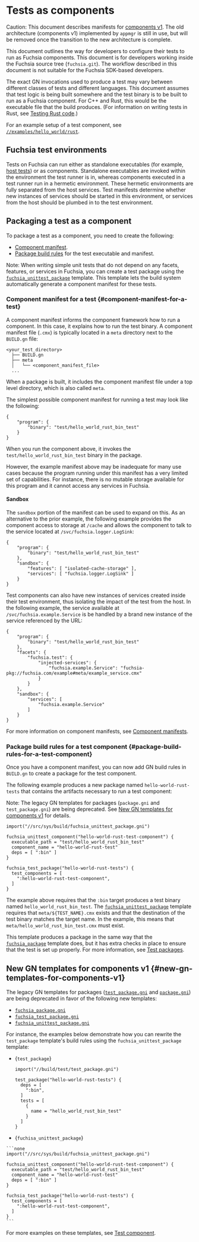 # Tests as components

Caution: This document describes manifests for [components v1][components-v1].
The old architecture (components v1) implemented by `appmgr` is still in use,
but will be removed once the transition to the new architecture is complete.

This document outlines the way for developers to configure their tests to run as
Fuchsia components. This document is for developers working inside the Fuchsia
source tree (`fuchsia.git`). The workflow described in this document is not
suitable for the Fuchsia SDK-based developers.

The exact GN invocations used to produce a test may vary between different
classes of tests and different languages. This document assumes that test logic
is being built somewhere and the test binary is to be built to run as a Fuchsia
component. For C++ and Rust, this would be the executable file that the build
produces. (For information on writing tests in Rust, see
[Testing Rust code][rust-testing].)

For an example setup of a test component, see
<code>[//examples/hello_world/rust][hello-world-rust]</code>.

## Fuchsia test environments

Tests on Fuchsia can run either as standalone executables (for example,
[host tests][run-fuchsia-test]) or as components. Standalone executables are
invoked within the environment the test runner is in, whereas components
executed in a test runner run in a hermetic environment. These hermetic
environments are fully separated from the host services. Test manifests
determine whether new instances of services should be started in this
environment, or services from the host should be plumbed in to the test
environment.

## Packaging a test as a component

To package a test as a component, you need to create the following:

*   [Component manifest](#component-manifest-for-a-test).
*   [Package build rules](#package-build-rules-for-a-test-component) for the
    test executable and manifest.

Note: When writing simple unit tests that do not depend on any facets, features,
or services in Fuchsia, you can create a test package using the
<code>[fuchsia_unittest_package][fuchsia-unittest-package-gni]</code> template.
This template lets the build system automatically generate a component manifest
for these tests.

### Component manifest for a test {#component-manifest-for-a-test}

A component manifest informs the component framework how to run a component. In
this case, it explains how to run the test binary. A component manifest file
(`.cmx`) is typically located in a `meta` directory next to the `BUILD.gn` file:

```none
<your_test_directory>
  ├── BUILD.gn
  ├── meta
  │   └── <component_manifest_file>
  ...
```

When a package is built, it includes the component manifest file under a top
level directory, which is also called `meta`.

The simplest possible component manifest for running a test may look like the
following:

```none
{
    "program": {
        "binary": "test/hello_world_rust_bin_test"
    }
}
```

When you run the component above, it invokes the
`test/hello_world_rust_bin_test` binary in the package.

However, the example manifest above may be inadequate for many use cases because
the program running under this manifest has a very limited set of capabilities.
For instance, there is no mutable storage available for this program and it
cannot access any services in Fuchsia.

#### Sandbox

The `sandbox` portion of the manifest can be used to expand on this. As an
alternative to the prior example, the following example provides the component
access to storage at `/cache` and allows the component to talk to the service
located at `/svc/fuchsia.logger.LogSink`:

```none
{
    "program": {
        "binary": "test/hello_world_rust_bin_test"
    },
    "sandbox": {
        "features": [ "isolated-cache-storage" ],
        "services": [ "fuchsia.logger.LogSink" ]
    }
}
```

Test components can also have new instances of services created inside their
test environment, thus isolating the impact of the test from the host. In the
following example, the service available at `/svc/fuchsia.example.Service` is be
handled by a brand new instance of the service referenced by the URL:

```none
{
    "program": {
        "binary": "test/hello_world_rust_bin_test"
    },
    "facets": {
        "fuchsia.test": {
            "injected-services": {
                "fuchsia.example.Service": "fuchsia-pkg://fuchsia.com/example#meta/example_service.cmx"
            }
        }
    },
    "sandbox": {
        "services": [
            "fuchsia.example.Service"
        ]
    }
}
```

For more information on component manifests, see
[Component manifests][component-manifest].

### Package build rules for a test component {#package-build-rules-for-a-test-component}

Once you have a component manifest, you can now add GN build rules in `BUILD.gn`
to create a package for the test component.

The following example produces a new package named `hello-world-rust-tests` that
contains the artifacts necessary to run a test component:

Note: The legacy GN templates for packages (`package.gni` and `test_package.gni`)
are being deprecated. See
[New GN templates for components v1](#new-gn-templates-for-components-v1)
for details.

```none
import("//src/sys/build/fuchsia_unittest_package.gni")

fuchsia_unittest_component("hello-world-rust-test-component") {
  executable_path = "test/hello_world_rust_bin_test"
  component_name = "hello-world-rust-test"
  deps = [ ":bin" ]
}

fuchsia_test_package("hello-world-rust-tests") {
  test_components = [
    ":hello-world-rust-test-component",
  ]
}
```

The example above requires that the `:bin` target produces a test binary named
`hello_world_rust_bin_test`. The
<code>[fuchsia_unittest_package][fuchsia-unittest-package-gni]</code>
template requires that `meta/${TEST_NAME}.cmx` exists and that the destination
of the test binary matches the target name. In the example, this means that
`meta/hello_world_rust_bin_test.cmx` must exist.

This template produces a package in the same way that the
<code>[fuchsia_package][fuchsia-package-gni]</code> template does, but it
has extra checks in place to ensure that the test is set up properly. For
more information, see [Test packages][test-packages].

## New GN templates for components v1 {#new-gn-templates-for-components-v1}

The legacy GN templates for packages
(<code>[test_package.gni][test-package-gni]</code> and
<code>[package.gni][package-gni]</code>) are being deprecated in favor
of the following new templates:

*   <code>[fuchsia_package.gni][fuchsia-package-gni]</code>
*   <code>[fuchsia_test_package.gni][fuchsia-test-package-gni]</code>
*   <code>[fuchsia_unittest_package.gni][fuchsia-unittest-package-gni]</code>

For instance, the examples below demonstrate how you can rewrite
the `test_package` template's build rules using the
`fuchsia_unittest_package` template:

*   {`test_package`}

    ```none
    import("//build/test/test_package.gni")

    test_package("hello-world-rust-tests") {
      deps = [
        ":bin",
      ]
      tests = [
        {
          name = "hello_world_rust_bin_test"
        }
      ]
    }
    ```

*    {`fuchisa_unittest_package`}

    ```none
    import("//src/sys/build/fuchsia_unittest_package.gni")

    fuchsia_unittest_component("hello-world-rust-test-component") {
      executable_path = "test/hello_world_rust_bin_test"
      component_name = "hello-world-rust-test"
      deps = [ ":bin" ]
    }

    fuchsia_test_package("hello-world-rust-tests") {
      test_components = [
        ":hello-world-rust-test-component",
      ]
    }
    ```

For more examples on these templates, see [Test component][test-component].

<!-- Reference links -->

[components-v1]: /docs/glossary.md#components-v1
[hello-world-rust]: /examples/hello_world/rust
[run-fuchsia-test]: /docs/development/testing/run_fuchsia_tests.md
[component-manifest]: /docs/concepts/components/v1/component_manifests.md
[rust-testing]: /docs/development/languages/rust/testing.md
[test-package-gni]: /build/test/test_package.gni
[package-gni]: /build/package.gni
[test-packages]: /docs/development/components/build.md#test-packages
[fuchsia-package-gni]: /src/sys/build/fuchsia_package.gni
[fuchsia-test-package-gni]: /src/sys/build/fuchsia_test_package.gni
[fuchsia-unittest-package-gni]: /src/sys/build/fuchsia_unittest_package.gni
[test-component]: /docs/concepts/testing/test_component.md
